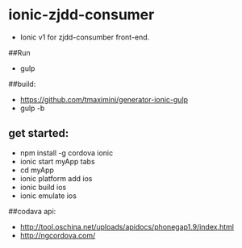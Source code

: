 # ionic-zjdd-consumer
+ Ionic v1 for zjdd-consumber front-end.

##Run
+ gulp

##build:
+ https://github.com/tmaximini/generator-ionic-gulp
+ gulp -b


## get started:
+ npm install -g cordova ionic
+ ionic start myApp tabs
+ cd myApp
+ ionic platform add ios
+ ionic build ios
+ ionic emulate ios

##codava api:
+ http://tool.oschina.net/uploads/apidocs/phonegap1.9/index.html
+ http://ngcordova.com/
